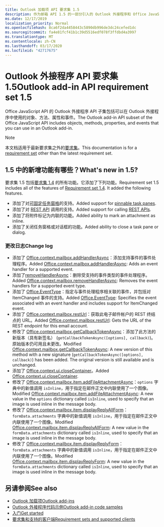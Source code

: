 ```yaml
---
title: Outlook 加载项 API 要求集 1.5
description: 作为邮箱 API 1.5 的一部分引入的 Outlook 外接程序和 Office JavaScript Api 的功能和 Api。
ms.date: 12/17/2019
localization_priority: Normal
ms.openlocfilehash: 8ca6f2da4458443c5890db996de3dc24cefed1dc
ms.sourcegitcommit: fa4e81fcf41b1c39d5516edf078f3ffdbd4a3997
ms.translationtype: MT
ms.contentlocale: zh-CN
ms.lasthandoff: 03/17/2020
ms.locfileid: "42717675"
---
```

# <a name="outlook-add-in-api-requirement-set-15"></a><span data-ttu-id="77f26-103">Outlook 外接程序 API 要求集 1.5</span><span class="sxs-lookup"><span data-stu-id="77f26-103">Outlook add-in API requirement set 1.5</span></span>

<span data-ttu-id="77f26-104">Office JavaScript API 的 Outlook 外接程序 API 子集包括可以在 Outlook 外接程序中使用的对象、方法、属性和事件。</span><span class="sxs-lookup"><span data-stu-id="77f26-104">The Outlook add-in API subset of the Office JavaScript API includes objects, methods, properties, and events that you can use in an Outlook add-in.</span></span>

> [!NOTE]
> <span data-ttu-id="77f26-105">本文档适用于最新要求集之外的[要求集](../../requirement-sets/outlook-api-requirement-sets.md)。</span><span class="sxs-lookup"><span data-stu-id="77f26-105">This documentation is for a [requirement set](../../requirement-sets/outlook-api-requirement-sets.md) other than the latest requirement set.</span></span>

## <a name="whats-new-in-15"></a><span data-ttu-id="77f26-106">1.5 中的新增功能有哪些？</span><span class="sxs-lookup"><span data-stu-id="77f26-106">What's new in 1.5?</span></span>

<span data-ttu-id="77f26-p101">要求集 1.5 包括[要求集 1.4](../requirement-set-1.4/outlook-requirement-set-1.4.md) 的所有功能。它添加了下列功能。</span><span class="sxs-lookup"><span data-stu-id="77f26-p101">Requirement set 1.5 includes all of the features of [Requirement set 1.4](../requirement-set-1.4/outlook-requirement-set-1.4.md). It added the following features.</span></span>

- <span data-ttu-id="77f26-109">添加了对[可固定任务窗格](../../../outlook/pinnable-taskpane.md)的支持。</span><span class="sxs-lookup"><span data-stu-id="77f26-109">Added support for [pinnable task panes](../../../outlook/pinnable-taskpane.md).</span></span>
- <span data-ttu-id="77f26-110">添加了对 [REST API](../../../outlook/use-rest-api.md) 调用的支持。</span><span class="sxs-lookup"><span data-stu-id="77f26-110">Added support for calling [REST APIs](../../../outlook/use-rest-api.md).</span></span>
- <span data-ttu-id="77f26-111">添加了将附件标记为内联的功能。</span><span class="sxs-lookup"><span data-stu-id="77f26-111">Added ability to mark an attachment as inline.</span></span>
- <span data-ttu-id="77f26-112">添加了关闭任务窗格或对话框的功能。</span><span class="sxs-lookup"><span data-stu-id="77f26-112">Added ability to close a task pane or dialog.</span></span>

### <a name="change-log"></a><span data-ttu-id="77f26-113">更改日志</span><span class="sxs-lookup"><span data-stu-id="77f26-113">Change log</span></span>

- <span data-ttu-id="77f26-114">添加了 [Office.context.mailbox.addHandlerAsync](office.context.mailbox.md#methods)：添加支持事件的事件处理程序。</span><span class="sxs-lookup"><span data-stu-id="77f26-114">Added [Office.context.mailbox.addHandlerAsync](office.context.mailbox.md#methods): Adds an event handler for a supported event.</span></span>
- <span data-ttu-id="77f26-115">添加了[removeHandlerAsync](office.context.mailbox.md#methods)：删除受支持的事件类型的事件处理程序。</span><span class="sxs-lookup"><span data-stu-id="77f26-115">Added [Office.context.mailbox.removeHandlerAsync](office.context.mailbox.md#methods): Removes the event handlers for a supported event type.</span></span>
- <span data-ttu-id="77f26-116">添加了 [Office.EventType](office.md#eventtype-string)：指定与事件处理程序相关联的事件，并包括对 ItemChanged 事件的支持。</span><span class="sxs-lookup"><span data-stu-id="77f26-116">Added [Office.EventType](office.md#eventtype-string): Specifies the event associated with an event handler and includes support for ItemChanged event.</span></span>
- <span data-ttu-id="77f26-117">添加了 [Office.context.mailbox.restUrl](office.context.mailbox.md#properties)：获取此电子邮件帐户的 REST 终结点的 URL。</span><span class="sxs-lookup"><span data-stu-id="77f26-117">Added [Office.context.mailbox.restUrl](office.context.mailbox.md#properties): Gets the URL of the REST endpoint for this email account.</span></span>
- <span data-ttu-id="77f26-p102">修改了 [Office.context.mailbox.getCallbackTokenAsync](office.context.mailbox.md#methods)：添加了此方法的新版本（具有新签名） (`getCallbackTokenAsync([options], callback)`)。原始版本仍可用且未更改。</span><span class="sxs-lookup"><span data-stu-id="77f26-p102">Modified [Office.context.mailbox.getCallbackTokenAsync](office.context.mailbox.md#methods): A new version of this method with a new signature (`getCallbackTokenAsync([options], callback)`) has been added. The original version is still available and is unchanged.</span></span>
- <span data-ttu-id="77f26-120">添加了 [Office.context.ui.closeContainer](/javascript/api/office/office.ui#closecontainer--)。</span><span class="sxs-lookup"><span data-stu-id="77f26-120">Added [Office.context.ui.closeContainer](/javascript/api/office/office.ui#closecontainer--).</span></span>
- <span data-ttu-id="77f26-121">修改了 [Office.context.mailbox.item.addFileAttachmentAsync](office.context.mailbox.item.md#methods)：`options` 字典中的新值调用 `isInline`，用于指定在邮件正文中内联使用了一个图像。</span><span class="sxs-lookup"><span data-stu-id="77f26-121">Modified [Office.context.mailbox.item.addFileAttachmentAsync](office.context.mailbox.item.md#methods): A new value in the `options` dictionary called `isInline`, used to specify that an image is used inline in the message body.</span></span>
- <span data-ttu-id="77f26-122">修改了 [Office.context.mailbox.item.displayReplyAllForm](office.context.mailbox.item.md#methods)：`formData.attachments` 字典中的新值调用 `isInline`，用于指定在邮件正文中内联使用了一个图像。</span><span class="sxs-lookup"><span data-stu-id="77f26-122">Modified [Office.context.mailbox.item.displayReplyAllForm](office.context.mailbox.item.md#methods): A new value in the `formData.attachments` dictionary called `isInline`, used to specify that an image is used inline in the message body.</span></span>
- <span data-ttu-id="77f26-123">修改了 [Office.context.mailbox.item.displayReplyForm](office.context.mailbox.item.md#methods)：`formData.attachments` 字典中的新值调用 `isInline`，用于指定在邮件正文中内联使用了一个图像。</span><span class="sxs-lookup"><span data-stu-id="77f26-123">Modified [Office.context.mailbox.item.displayReplyForm](office.context.mailbox.item.md#methods): A new value in the `formData.attachments` dictionary called `isInline`, used to specify that an image is used inline in the message body.</span></span>

## <a name="see-also"></a><span data-ttu-id="77f26-124">另请参阅</span><span class="sxs-lookup"><span data-stu-id="77f26-124">See also</span></span>

- [<span data-ttu-id="77f26-125">Outlook 加载项</span><span class="sxs-lookup"><span data-stu-id="77f26-125">Outlook add-ins</span></span>](../../../outlook/outlook-add-ins-overview.md)
- [<span data-ttu-id="77f26-126">Outlook 外接程序代码示例</span><span class="sxs-lookup"><span data-stu-id="77f26-126">Outlook add-in code samples</span></span>](https://developer.microsoft.com/outlook/gallery/?filterBy=Outlook,Samples,Add-ins)
- [<span data-ttu-id="77f26-127">入门</span><span class="sxs-lookup"><span data-stu-id="77f26-127">Get started</span></span>](../../../quickstarts/outlook-quickstart.md)
- [<span data-ttu-id="77f26-128">要求集和支持的客户端</span><span class="sxs-lookup"><span data-stu-id="77f26-128">Requirement sets and supported clients</span></span>](../../requirement-sets/outlook-api-requirement-sets.md)
